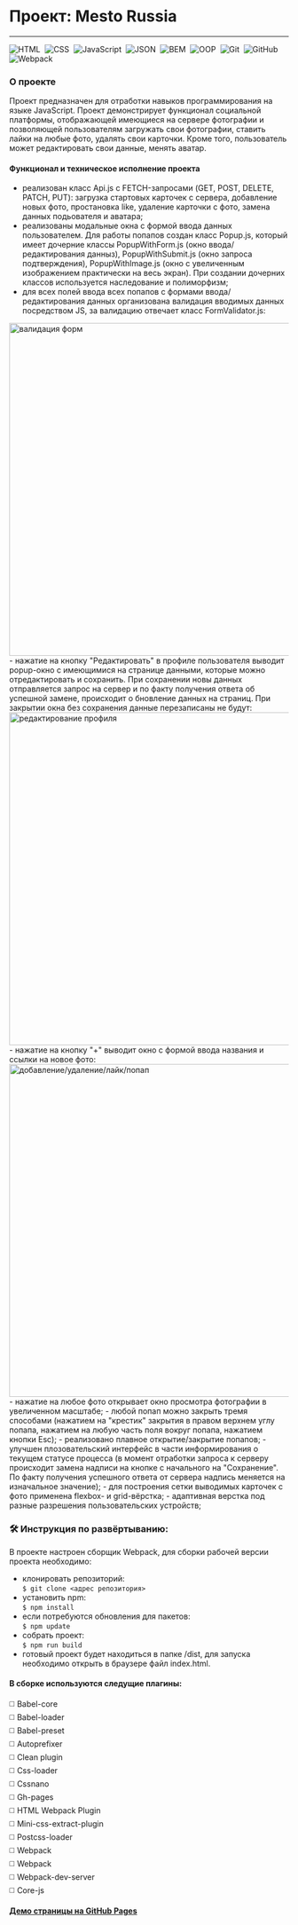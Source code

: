 # Проект: Mesto Russia
---

![HTML](https://img.shields.io/badge/-HTML-05122A?style=flat&logo=HTML5)&nbsp;
![CSS](https://img.shields.io/badge/-CSS-05122A?style=flat&logo=CSS3&logoColor=1572B6)&nbsp;
![JavaScript](https://img.shields.io/badge/-JavaScript-05122A?style=flat&logo=javascript)&nbsp;
![JSON](https://img.shields.io/badge/-JSON-05122A?style=flat&logo=JSON)&nbsp;
![BEM](https://img.shields.io/badge/-BEM-05122A?style=flat&logo=BEM)&nbsp;
![OOP](https://img.shields.io/badge/-ООП-05122A?style=flat&logo=StackShare&logoColor=green)&nbsp;
![Git](https://img.shields.io/badge/-Git-05122A?style=flat&logo=git)&nbsp;
![GitHub](https://img.shields.io/badge/-GitHub-05122A?style=flat&logo=github)&nbsp;
![Webpack](https://img.shields.io/badge/-Webpack-05122A?style=flat&logo=Webpack)&nbsp;

### О проекте
Проект предназначен для отработки навыков программирования на языке JavaScript.
Проект демонстрирует функционал социальной платформы, отображающей имеющиеся на сервере фотографии и позволяющей пользователям загружать свои фотографии, ставить лайки на любые фото, удалять свои карточки. Кроме того, пользователь может редактировать свои данные, менять аватар.

#### Функционал и техническое исполнение проекта
- реализован класс Api.js с FETCH-запросами (GET, POST, DELETE, PATCH, PUT): загрузка стартовых карточек с сервера, добавление новых фото, простановка like, удаление карточки с фото, замена данных подьователя и аватара;
- реализованы модальные окна с формой ввода данных пользователем. Для работы попапов создан класс Popup.js, который имеет дочерние классы PopupWithForm.js (окно ввода/редактирования данныз), PopupWithSubmit.js (окно запроса подтверждения), PopupWithImage.js (окно с увеличенным изображением практически на весь экран). При создании дочерних классов используется наследование и полиморфизм;
- для всех полей ввода всех попапов с формами ввода/редактирования данных организована валидация вводимых данных посредством JS, за валидацию отвечает класс FormValidator.js:
<img src="./readmefiles/validation.gif" alt="валидация форм" width="600">
- нажатие на кнопку "Редактировать" в профиле пользователя выводит popup-окно с имеющимися на странице данными, которые можно отредактировать и сохранить. При сохранении новы данных отправляется запрос на сервер и по факту получения ответа об успешной замене, происходит о бновление данных на страниц. При закрытии окна без сохранения данные перезаписаны не будут:
<img src="./readmefiles/profile.gif" alt="редактирование профиля" width="600">
- нажатие на кнопку "+" выводит окно с формой ввода названия и ссылки на новое фото:
<img src="./readmefiles/foto1.gif" alt="добавление/удаление/лайк/попап" width="600">
- нажатие на любое фото открывает окно просмотра фотографии в увеличенном масштабе;
- любой попап можно закрыть тремя способами (нажатием на "крестик" закрытия в правом верхнем углу попапа, нажатием на любую часть поля вокруг попапа, нажатием кнопки Esc);
- реализовано плавное открытие/закрытие попапов;
- улучшен плозовательский интерфейс в части информирования о текущем статусе процесса (в момент отработки запроса к серверу происходит замена надписи на кнопке с начального на "Сохранение". По факту получения  успешного ответа от сервера надпись меняется на изначальное значение);
- для построения сетки выводимых карточек с фото применена flexbox- и grid-вёрстка;
- адаптивная верстка под разные разрешения пользовательских устройств;



### 🛠 Инструкция по развёртыванию:

В проекте настроен сборщик Webpack, для сборки рабочей версии проекта необходимо:
- клонировать репозиторий:</br>
`$ git clone <адрес репозитория>`
- установить npm:</br>
`$ npm install`
- если потребуются обновления для пакетов:</br>
`$ npm update`
- собрать проект:</br>
`$ npm run build`
- готовый проект будет находиться в папке /dist, для запуска необходимо открыть в браузере файл index.html.


#### В сборке используются следущие плагины:
◻️ Babel-core</br>
◻️ Babel-loader</br>
◻️ Babel-preset</br>
◻️ Autoprefixer</br>
◻️ Clean plugin</br>
◻️ Css-loader</br>
◻️ Cssnano</br>
◻️ Gh-pages</br>
◻️ HTML Webpack Plugin</br>
◻️ Mini-css-extract-plugin</br>
◻️ Postcss-loader</br>
◻️ Webpack</br>
◻️ Webpack</br>
◻️ Webpack-dev-server</br>
◻️ Core-js</br>


[**Демо страницы на GitHub Pages**](https://alexander-nov.github.io/mesto/)

